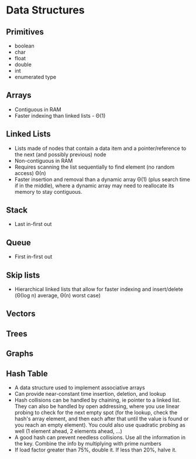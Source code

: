 # Data Structures

<!---
TODO - add more love, this could be really good
TODO - Trees
TODO - Graphs
-->

## Primitives

- boolean
- char
- float
- double
- int
- enumerated type

## Arrays

- Contiguous in RAM
- Faster indexing than linked lists -  Θ(1)

## Linked Lists

- Lists made of nodes that contain a data item and a pointer/reference to the next (and possibly previous) node
- Non-contiguous in RAM
- Requires scanning the list sequentially to find element (no random access) Θ(n)
- Faster insertion and removal than a dynamic array Θ(1) (plus search time if in the middle), where a dynamic array may need to reallocate its memory to stay contiguous.

## Stack

- Last in-first out

## Queue

- First in-first out

## Skip lists

- Hierarchical linked lists that allow for faster indexing and insert/delete (Θ(log n) average, Θ(n) worst case)


## Vectors

## Trees

## Graphs

## Hash Table


- A data structure used to implement associative arrays
- Can provide near-constant time insertion, deletion, and lookup
- Hash collisions can be handled by chaining, ie pointer to a linked list. They can also be handled by open addressing, where you use linear probing to check for the next empty spot (for the lookup, check the hash's array element, and then each after that until the value is found or you reach an empty element). You could also use quadratic probing as well (1 element ahead, 2 elements ahead, ...)
- A good hash can prevent needless collisions. Use all the information in the key. Combine the info by multiplying with prime numbers
- If load factor greater than 75%, double it. If less than 20%, halve it.
